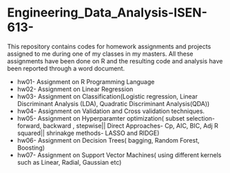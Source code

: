 # Engineering_Data_Analysis-ISEN-613-
This repository contains codes for homework assignments and projects assigned to me during one of my classes in my masters.
All these assignments have been done on R and the resulting code and analysis have been reported through a word document.

* hw01- Assignment on R Programming Language
* hw02- Assignment on Linear Regression 
* hw03- Assignment on Classification(Logistic regression, Linear Discriminant Analysis (LDA), Quadratic Discriminant Analysis(QDA))
* hw04- Assignment on Validation and Cross validation techniques.
* hw05- Assignment on Hyperparamter optimization( subset selection- forward, backward , stepwise|| Direct Approaches- Cp, AIC, BIC, Adj R squared|| shrinakge methods- LASSO and RIDGE)
* hw06- Assignment on Decision Trees( bagging, Random Forest, Boosting)
* hw07- Assignment on Support Vector Machines( using different kernels such as Linear, Radial, Gaussian etc)
